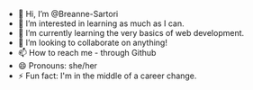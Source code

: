 - 👋 Hi, I’m @Breanne-Sartori
- 👀 I’m interested in learning as much as I can.
- 🌱 I’m currently learning the very basics of web development.
- 💞️ I’m looking to collaborate on anything!
- 📫 How to reach me - through Github
- 😄 Pronouns: she/her
- ⚡ Fun fact: I'm in the middle of a career change.

<!---
Breanne-Sartori/Breanne-Sartori is a ✨ special ✨ repository because its `README.md` (this file) appears on your GitHub profile.
You can click the Preview link to take a look at your changes.
--->
